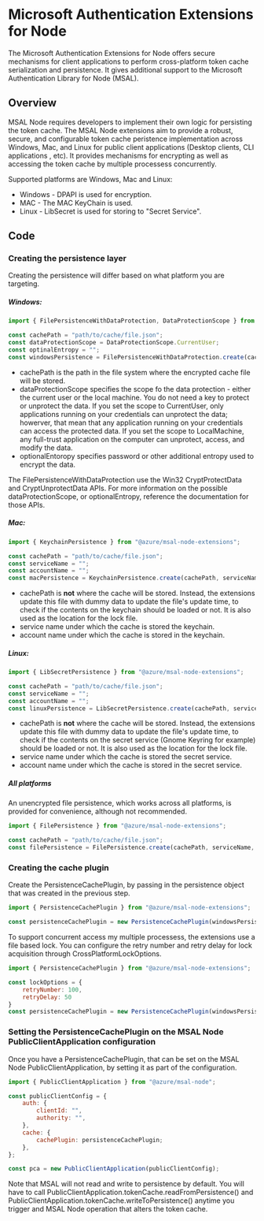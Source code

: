 # Microsoft Authentication Extensions for Node
The Microsoft Authentication Extensions for Node offers secure mechanisms for client applications to perform cross-platform token cache serialization and persistence. It gives additional support to the Microsoft Authentication Library for Node (MSAL).


## Overview
MSAL Node requires developers to implement their own logic for persisting the token cache. The MSAL Node extensions aim to provide a robust, secure, and configurable token cache peristence implementation across Windows, Mac, and Linux for public client applications (Desktop clients, CLI applications , etc). It provides mechanisms for encrypting as well as accessing the token cache by multiple processess concurrently. 

Supported platforms are Windows, Mac and Linux:

- Windows - DPAPI is used for encryption.
- MAC - The MAC KeyChain is used.
- Linux - LibSecret is used for storing to "Secret Service".

## Code
### Creating the persistence layer
Creating the persistence will differ based on what platform you are targeting.

##### Windows: 
```js
import { FilePersistenceWithDataProtection, DataProtectionScope } from "@azure/msal-node-extensions";

const cachePath = "path/to/cache/file.json"; 
const dataProtectionScope = DataProtectionScope.CurrentUser;
const optinalEntropy = "";
const windowsPersistence = FilePersistenceWithDataProtection.create(cachePath, dataProtectionScope, optionalEntropy);
```

- cachePath is the path in the file system where the encrypted cache file will be stored. 
- dataProtectionScope specifies the scope fo the data protection - either the current user or the local machine. You do not need a key to protect or unprotect the data. If you set the scope to CurrentUser, only applications running on your credentials can unprotect the data; howerver, that mean that any application running on your credentials can access the protected data. If you set the scope to LocalMachine, any full-trust application on the computer can unprotect, access, and modify the data.
- optionalEntoropy specifies password or other additional entropy used to encrypt the data.

The FilePersistenceWithDataProtection use the Win32 CryptProtectData and CryptUnprotectData APIs. For more information on the possible dataProtectionScope, or optionalEntropy, reference the documentation for those APIs.  

##### Mac: 
```js
import { KeychainPersistence } from "@azure/msal-node-extensions";

const cachePath = "path/to/cache/file.json";
const serviceName = "";
const accountName = "";
const macPersistence = KeychainPersistence.create(cachePath, serviceName, accountName);
```

- cachePath is **not** where the cache will be stored. Instead, the extensions update this file with dummy data to update the file's update time, to check if the contents on the keychain should be loaded or not. It is also used as the location for the lock file.
- service name under which the cache is stored the keychain.
- account name under which the cache is stored in the keychain.

##### Linux: 
```js
import { LibSecretPersistence } from "@azure/msal-node-extensions";

const cachePath = "path/to/cache/file.json";
const serviceName = "";
const accountName = "";
const linuxPersistence = LibSecretPersistence.create(cachePath, serviceName, accountName);

```

- cachePath is **not** where the cache will be stored. Instead, the extensions update this file with dummy data to update the file's update time, to check if the contents on the secret service (Gnome Keyring for example) should be loaded or not. It is also used as the location for the lock file.
- service name under which the cache is stored the secret service.
- account name under which the cache is stored in the secret service.

##### All platforms
An unencrypted file persistence, which works across all platforms, is provided for convenience, although not recommended.

```js
import { FilePersistence } from "@azure/msal-node-extensions";

const cachePath = "path/to/cache/file.json";
const filePersistence = FilePersistence.create(cachePath, serviceName, accountName);
```

### Creating the cache plugin
Create the PersistenceCachePlugin, by passing in the persistence object that was created in the previous step.

```js
import { PersistenceCachePlugin } from "@azure/msal-node-extensions";

const persistenceCachePlugin = new PersistenceCachePlugin(windowsPersistence); // or any of the other ones.
```

To support concurrent access my multiple processess, the extensions use a file based lock. You can configure the retry number and retry delay for lock acquisition through CrossPlatformLockOptions.

```js
import { PersistenceCachePlugin } from "@azure/msal-node-extensions";

const lockOptions = {
    retryNumber: 100,
    retryDelay: 50
}
const persistenceCachePlugin = new PersistenceCachePlugin(windowsPersistence, lockOptions); // or any of the other ones.
```

### Setting the PersistenceCachePlugin on the MSAL Node PublicClientApplication configuration
Once you have a PersistenceCachePlugin, that can be set on the MSAL Node PublicClientApplication, by setting it as part of the configuration. 

```js
import { PublicClientApplication } from "@azure/msal-node";

const publicClientConfig = {
    auth: {
        clientId: "",
        authority: "",
    },
    cache: {
        cachePlugin: persistenceCachePlugin;
    },
};

const pca = new PublicClientApplication(publicClientConfig);
```

Note that MSAL will not read and write to persistence by default. You will have to call PublicClientApplication.tokenCache.readFromPersistence() and PublicClientApplication.tokenCache.writeToPersistence() anytime you trigger and MSAL Node operation that alters the token cache.